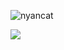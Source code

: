 ![nyancat](https://github.com/user-attachments/assets/797ed585-cf98-4586-b406-f0c86f7efdfa)


![](https://github-readme-stats.vercel.app/api/top-langs/?username=LLLesinski&theme=neon&hide_border=false&include_all_commits=false&count_private=false&layout=compact)

